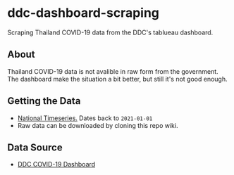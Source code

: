 # ddc-dashboard-scraping
Scraping Thailand COVID-19 data from the DDC's tablueau dashboard.
## About
Thailand COVID-19 data is not avalible in raw form from the government. The dashboard make the situation a bit better, but still it's not good enough.
## Getting the Data
- [National Timeseries.](https://raw.githubusercontent.com/wiki/noppakorn/ddc-dashboard-scraping/dataset/national-timeseries.json) Dates back to `2021-01-01`
- Raw data can be downloaded by cloning this repo wiki.
## Data Source
- [DDC COVID-19 Dashboard](https://ddc.moph.go.th/covid19-dashboard/)
